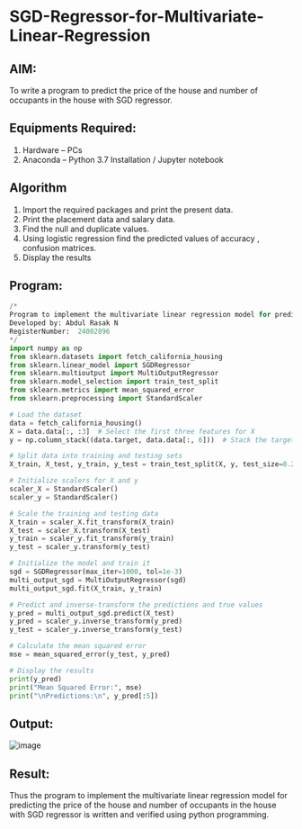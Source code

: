 # SGD-Regressor-for-Multivariate-Linear-Regression

## AIM:
To write a program to predict the price of the house and number of occupants in the house with SGD regressor.

## Equipments Required:
1. Hardware – PCs
2. Anaconda – Python 3.7 Installation / Jupyter notebook

## Algorithm
1. Import the required packages and print the present data. 
2. Print the placement data and salary data. 
3. Find the null and duplicate values. 
4. Using logistic regression find the predicted values of accuracy , confusion matrices. 
5. Display the results

## Program:
```python
/*
Program to implement the multivariate linear regression model for predicting the price of the house and number of occupants in the house with SGD regressor.
Developed by: Abdul Rasak N 
RegisterNumber:  24002896
*/
import numpy as np
from sklearn.datasets import fetch_california_housing
from sklearn.linear_model import SGDRegressor
from sklearn.multioutput import MultiOutputRegressor
from sklearn.model_selection import train_test_split
from sklearn.metrics import mean_squared_error
from sklearn.preprocessing import StandardScaler

# Load the dataset
data = fetch_california_housing()
X = data.data[:, :3]  # Select the first three features for X
y = np.column_stack((data.target, data.data[:, 6]))  # Stack the target and seventh feature for y

# Split data into training and testing sets
X_train, X_test, y_train, y_test = train_test_split(X, y, test_size=0.2, random_state=42)

# Initialize scalers for X and y
scaler_X = StandardScaler()
scaler_y = StandardScaler()

# Scale the training and testing data
X_train = scaler_X.fit_transform(X_train)
X_test = scaler_X.transform(X_test)
y_train = scaler_y.fit_transform(y_train)
y_test = scaler_y.transform(y_test)

# Initialize the model and train it
sgd = SGDRegressor(max_iter=1000, tol=1e-3)
multi_output_sgd = MultiOutputRegressor(sgd)
multi_output_sgd.fit(X_train, y_train)

# Predict and inverse-transform the predictions and true values
y_pred = multi_output_sgd.predict(X_test)
y_pred = scaler_y.inverse_transform(y_pred)
y_test = scaler_y.inverse_transform(y_test)

# Calculate the mean squared error
mse = mean_squared_error(y_test, y_pred)

# Display the results
print(y_pred)
print("Mean Squared Error:", mse)
print("\nPredictions:\n", y_pred[:5])

```

## Output:
![image](https://github.com/user-attachments/assets/ce7def94-3dc9-47e4-822d-a8acb9eb3fd6)


## Result:
Thus the program to implement the multivariate linear regression model for predicting the price of the house and number of occupants in the house with SGD regressor is written and verified using python programming.
